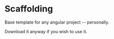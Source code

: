 # Scaffolding
Base template for any angular project -- personally.

Download it anyway if you wish to use it.
